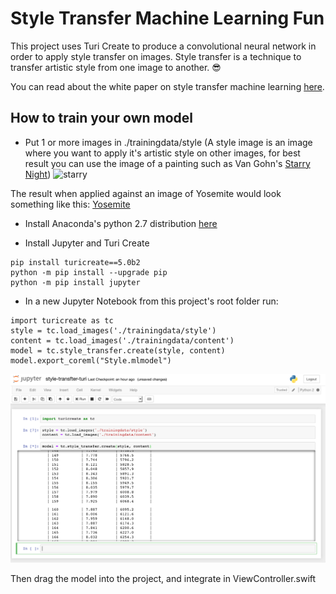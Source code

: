# Style Transfer Machine Learning Fun

This project uses Turi Create to produce a convolutional neural network in order to apply style transfer on images. Style transfer is a technique to transfer artistic style from one image to another. 😎

You can read about the white paper on style transfer machine learning [here](https://arxiv.org/abs/1508.06576). 

## How to train your own model

* Put 1 or more images in ./trainingdata/style (A style image is an image where you want to apply it's artistic style on other images, for best result you can use the image of a painting such as Van Gohn's [Starry Night](https://www.vangoghgallery.com/painting/starry-night.html))
![starry](https://www.vangoghgallery.com/img/starry_night_full.jpg)

The result when applied against an image of Yosemite would look something like this:
[Yosemite](https://raw.githubusercontent.com/LunarFlash/StyleTransferMachineLearning/master/readmeImages/yosemite.png)


* Install Anaconda's python 2.7 distribution [here](https://www.anaconda.com/download/)

* Install Jupyter and Turi Create
```
pip install turicreate==5.0b2
python -m pip install --upgrade pip
python -m pip install jupyter
```

* In a new Jupyter Notebook from this project's root folder run:
```
import turicreate as tc
style = tc.load_images('./trainingdata/style')
content = tc.load_images('./trainingdata/content')
model = tc.style_transfer.create(style, content)
model.export_coreml("Style.mlmodel")

```
![jupyter](https://raw.githubusercontent.com/LunarFlash/StyleTransferMachineLearning/master/readmeImages/jupyter.png)

Then drag the model into the project, and integrate in ViewController.swift






